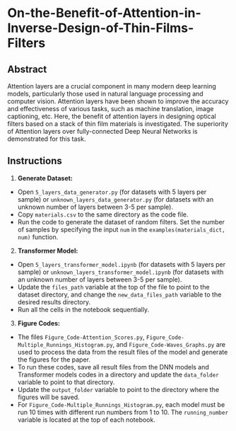 # On-the-Benefit-of-Attention-in-Inverse-Design-of-Thin-Films-Filters

## Abstract
Attention layers are a crucial component in many modern deep learning models, particularly those used in natural language processing and computer vision. 
Attention layers have been shown to improve the accuracy and effectiveness of various tasks, such as machine translation, image captioning, etc.
Here, the benefit of attention layers in designing optical filters based on a stack of thin film materials is investigated.
The superiority of Attention layers over fully-connected Deep Neural Networks is demonstrated for this task.

## Instructions

1. **Generate Dataset:**
  - Open `5_layers_data_generator.py` (for datasets with 5 layers per sample) or `unknown_layers_data_generator.py` (for datasets with an unknown number of layers between 3-5 per sample).
  - Copy `materials.csv` to the same directory as the code file.
  - Run the code to generate the dataset of random filters. Set the number of samples by specifying the input `num` in the `examples(materials_dict, num)` function.

2. **Transformer Model:**
  - Open `5_layers_transformer_model.ipynb` (for datasets with 5 layers per sample) or `unknown_layers_transformer_model.ipynb` (for datasets with an unknown number of layers between 3-5 per sample).
  - Update the `files_path` variable at the top of the file to point to the dataset directory, and change the `new_data_files_path` variable to the desired results directory.
  - Run all the cells in the notebook sequentially.

3. **Figure Codes:**
  - The files `Figure_Code-Attention_Scores.py`, `Figure_Code-Multiple_Runnings_Histogram.py`, and `Figure_Code-Waves_Graphs.py` are used to process the data from the result files of the model and generate the figures for the paper.
  - To run these codes, save all result files from the DNN models and Transformer models codes in a directory and update the `data_folder` variable to point to that directory.
  - Update the `output_folder` variable to point to the directory where the figures will be saved.
  - For `Figure_Code-Multiple_Runnings_Histogram.py`, each model must be run 10 times with different run numbers from 1 to 10. The `running_number` variable is located at the top of each notebook.
